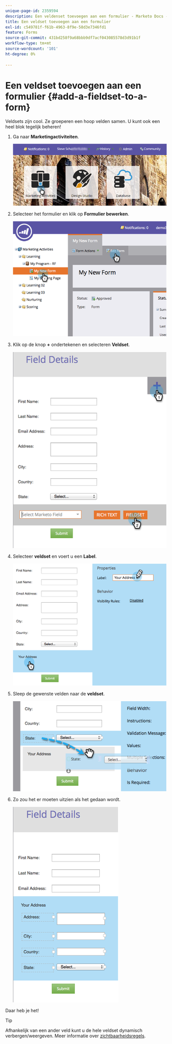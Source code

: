 ```yaml
---
unique-page-id: 2359594
description: Een veldenset toevoegen aan een formulier - Marketo Docs - Productdocumentatie
title: Een veldset toevoegen aan een formulier
exl-id: c549781f-f61b-4963-8f9e-58d3e7346fd1
feature: Forms
source-git-commit: 431bd258f9a68bbb9df7acf043085578d3d91b1f
workflow-type: tm+mt
source-wordcount: '101'
ht-degree: 0%

---
```


# Een veldset toevoegen aan een formulier {#add-a-fieldset-to-a-form}

Veldsets zijn cool. Ze groeperen een hoop velden samen. U kunt ook een heel blok tegelijk beheren!

1. Ga naar **Marketingactiviteiten**.

   ![](assets/login-marketing-activities-1.png)

1. Selecteer het formulier en klik op **Formulier bewerken**.

   ![](assets/image2014-9-15-15-3a1-3a22.png)

1. Klik op de knop **+** ondertekenen en selecteren **Veldset**.

   ![](assets/image2014-9-15-15-3a1-3a43.png)

1. Selecteer **veldset** en voert u een **Label**.

   ![](assets/image2014-9-15-15-3a2-3a0.png)

1. Sleep de gewenste velden naar de **veldset**.

   ![](assets/image2014-9-15-15-3a2-3a13.png)

1. Zo zou het er moeten uitzien als het gedaan wordt.

   ![](assets/image2014-9-15-15-3a2-3a31.png)

Daar heb je het!

>[!TIP]
>
>Afhankelijk van een ander veld kunt u de hele veldset dynamisch verbergen/weergeven. Meer informatie over [zichtbaarheidsregels](/help/marketo/product-docs/demand-generation/forms/form-fields/dynamically-toggle-visibility-of-a-form-field.md).

